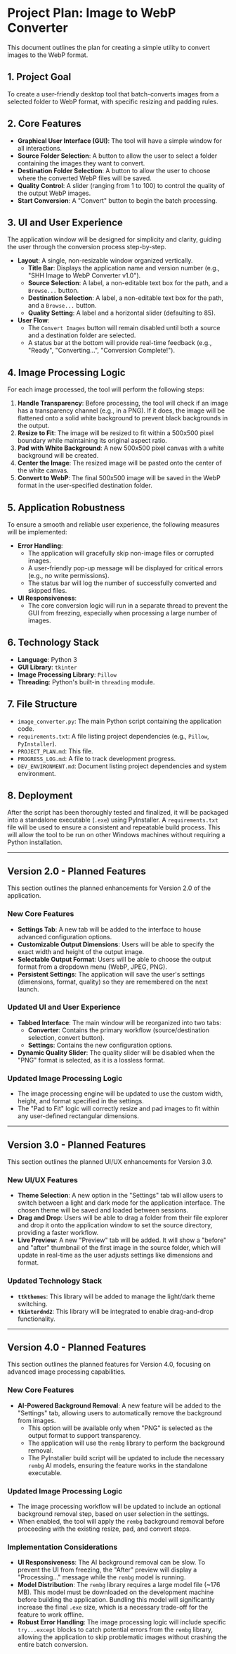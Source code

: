 # Project Plan: Image to WebP Converter

This document outlines the plan for creating a simple utility to convert images to the WebP format.

## 1. Project Goal

To create a user-friendly desktop tool that batch-converts images from a selected folder to WebP format, with specific resizing and padding rules.

## 2. Core Features

- **Graphical User Interface (GUI)**: The tool will have a simple window for all interactions.
- **Source Folder Selection**: A button to allow the user to select a folder containing the images they want to convert.
- **Destination Folder Selection**: A button to allow the user to choose where the converted WebP files will be saved.
- **Quality Control**: A slider (ranging from 1 to 100) to control the quality of the output WebP images.
- **Start Conversion**: A "Convert" button to begin the batch processing.

## 3. UI and User Experience

The application window will be designed for simplicity and clarity, guiding the user through the conversion process step-by-step.

- **Layout**: A single, non-resizable window organized vertically.
  - **Title Bar**: Displays the application name and version number (e.g., "SHH Image to WebP Converter v1.0").
  - **Source Selection**: A label, a non-editable text box for the path, and a `Browse...` button.
  - **Destination Selection**: A label, a non-editable text box for the path, and a `Browse...` button.
  - **Quality Setting**: A label and a horizontal slider (defaulting to 85).
- **User Flow**:
  - The `Convert Images` button will remain disabled until both a source and a destination folder are selected.
  - A status bar at the bottom will provide real-time feedback (e.g., "Ready", "Converting...", "Conversion Complete!").

## 4. Image Processing Logic

For each image processed, the tool will perform the following steps:

1.  **Handle Transparency**: Before processing, the tool will check if an image has a transparency channel (e.g., in a PNG). If it does, the image will be flattened onto a solid white background to prevent black backgrounds in the output.
2.  **Resize to Fit**: The image will be resized to fit within a 500x500 pixel boundary while maintaining its original aspect ratio.
3.  **Pad with White Background**: A new 500x500 pixel canvas with a white background will be created.
4.  **Center the Image**: The resized image will be pasted onto the center of the white canvas.
5.  **Convert to WebP**: The final 500x500 image will be saved in the WebP format in the user-specified destination folder.

## 5. Application Robustness

To ensure a smooth and reliable user experience, the following measures will be implemented:

- **Error Handling**:
  - The application will gracefully skip non-image files or corrupted images.
  - A user-friendly pop-up message will be displayed for critical errors (e.g., no write permissions).
  - The status bar will log the number of successfully converted and skipped files.
- **UI Responsiveness**:
  - The core conversion logic will run in a separate thread to prevent the GUI from freezing, especially when processing a large number of images.

## 6. Technology Stack

- **Language**: Python 3
- **GUI Library**: `tkinter`
- **Image Processing Library**: `Pillow`
- **Threading**: Python's built-in `threading` module.

## 7. File Structure

- `image_converter.py`: The main Python script containing the application code.
- `requirements.txt`: A file listing project dependencies (e.g., `Pillow`, `PyInstaller`).
- `PROJECT_PLAN.md`: This file.
- `PROGRESS_LOG.md`: A file to track development progress.
- `DEV_ENVIRONMENT.md`: Document listing project dependencies and system environment.

## 8. Deployment

After the script has been thoroughly tested and finalized, it will be packaged into a standalone executable (`.exe`) using PyInstaller. A `requirements.txt` file will be used to ensure a consistent and repeatable build process. This will allow the tool to be run on other Windows machines without requiring a Python installation.

---

## Version 2.0 - Planned Features

This section outlines the planned enhancements for Version 2.0 of the application.

### New Core Features

- **Settings Tab**: A new tab will be added to the interface to house advanced configuration options.
- **Customizable Output Dimensions**: Users will be able to specify the exact width and height of the output image.
- **Selectable Output Format**: Users will be able to choose the output format from a dropdown menu (WebP, JPEG, PNG).
- **Persistent Settings**: The application will save the user's settings (dimensions, format, quality) so they are remembered on the next launch.

### Updated UI and User Experience

- **Tabbed Interface**: The main window will be reorganized into two tabs:
  - **Converter**: Contains the primary workflow (source/destination selection, convert button).
  - **Settings**: Contains the new configuration options.
- **Dynamic Quality Slider**: The quality slider will be disabled when the "PNG" format is selected, as it is a lossless format.

### Updated Image Processing Logic

- The image processing engine will be updated to use the custom width, height, and format specified in the settings.
- The "Pad to Fit" logic will correctly resize and pad images to fit within any user-defined rectangular dimensions.

---

## Version 3.0 - Planned Features

This section outlines the planned UI/UX enhancements for Version 3.0.

### New UI/UX Features

- **Theme Selection**: A new option in the "Settings" tab will allow users to switch between a light and dark mode for the application interface. The chosen theme will be saved and loaded between sessions.
- **Drag and Drop**: Users will be able to drag a folder from their file explorer and drop it onto the application window to set the source directory, providing a faster workflow.
- **Live Preview**: A new "Preview" tab will be added. It will show a "before" and "after" thumbnail of the first image in the source folder, which will update in real-time as the user adjusts settings like dimensions and format.

### Updated Technology Stack

- **`ttkthemes`**: This library will be added to manage the light/dark theme switching.
- **`tkinterdnd2`**: This library will be integrated to enable drag-and-drop functionality.

---

## Version 4.0 - Planned Features

This section outlines the planned features for Version 4.0, focusing on advanced image processing capabilities.

### New Core Features

- **AI-Powered Background Removal**: A new feature will be added to the "Settings" tab, allowing users to automatically remove the background from images.
  - This option will be available only when "PNG" is selected as the output format to support transparency.
  - The application will use the `rembg` library to perform the background removal.
  - The PyInstaller build script will be updated to include the necessary `rembg` AI models, ensuring the feature works in the standalone executable.

### Updated Image Processing Logic

- The image processing workflow will be updated to include an optional background removal step, based on user selection in the settings.
- When enabled, the tool will apply the `rembg` background removal before proceeding with the existing resize, pad, and convert steps.

### Implementation Considerations

- **UI Responsiveness**: The AI background removal can be slow. To prevent the UI from freezing, the "After" preview will display a "Processing..." message while the `rembg` model is running.
- **Model Distribution**: The `rembg` library requires a large model file (~176 MB). This model must be downloaded on the development machine before building the application. Bundling this model will significantly increase the final `.exe` size, which is a necessary trade-off for the feature to work offline.
- **Robust Error Handling**: The image processing logic will include specific `try...except` blocks to catch potential errors from the `rembg` library, allowing the application to skip problematic images without crashing the entire batch conversion.

